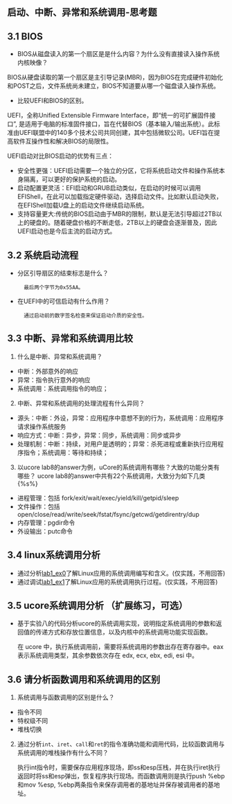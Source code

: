## 启动、中断、异常和系统调用-思考题

## 3.1 BIOS
-  BIOS从磁盘读入的第一个扇区是是什么内容？为什么没有直接读入操作系统内核映像？

BIOS从硬盘读取的第一个扇区是主引导记录(MBR)，因为BIOS在完成硬件初始化和POST之后，文件系统尚未建立，BIOS不知道要从哪一个磁盘读入操作系统。

- 比较UEFI和BIOS的区别。

UEFI，全称Unified Extensible Firmware Interface，即“统一的可扩展固件接口”, 是适用于电脑的标准固件接口，旨在代替BIOS（基本输入/输出系统）。此标准由UEFI联盟中的140多个技术公司共同创建，其中包括微软公司。UEFI旨在提高软件互操作性和解决BIOS的局限性。

UEFI启动对比BIOS启动的优势有三点：

* 安全性更强：UEFI启动需要一个独立的分区，它将系统启动文件和操作系统本身隔离，可以更好的保护系统的启动。
* 启动配置更灵活：EFI启动和GRUB启动类似，在启动的时候可以调用EFIShell，在此可以加载指定硬件驱动，选择启动文件。比如默认启动失败，在EFIShell加载U盘上的启动文件继续启动系统。
* 支持容量更大:传统的BIOS启动由于MBR的限制，默认是无法引导超过2TB以上的硬盘的。随着硬盘价格的不断走低，2TB以上的硬盘会逐渐普及，因此UEFI启动也是今后主流的启动方式。


## 3.2 系统启动流程

- 分区引导扇区的结束标志是什么？

		最后两个字节为0x55AA。

- 在UEFI中的可信启动有什么作用？

		通过启动前的数字签名检查来保证启动介质的安全性。

## 3.3 中断、异常和系统调用比较
1. 什么是中断、异常和系统调用？

* 中断：外部意外的响应
* 异常：指令执行意外的响应
* 系统调用：系统调用指令的响应；

2.  中断、异常和系统调用的处理流程有什么异同？
* 源头：中断：外设，异常：应用程序中意想不到的行为，系统调用：应用程序请求操作系统服务
* 响应方式：中断：异步，异常：同步，系统调用：同步或异步
* 处理机制：中断：持续，对用户是透明的；异常：杀死进程或重新执行应用程序指令；系统调用：等待和持续；

3. 以ucore lab8的answer为例，uCore的系统调用有哪些？大致的功能分类有哪些？
ucore lab8的answer中共有22个系统调用，大致分为如下几类 {%s%}

* 进程管理：包括 fork/exit/wait/exec/yield/kill/getpid/sleep
* 文件操作：包括 open/close/read/write/seek/fstat/fsync/getcwd/getdirentry/dup
* 内存管理：pgdir命令
* 外设输出：putc命令

## 3.4 linux系统调用分析
-  通过分析[lab1_ex0](https://github.com/chyyuu/ucore_lab/blob/master/related_info/lab1/lab1-ex0.md)了解Linux应用的系统调用编写和含义。(仅实践，不用回答)
- 通过调试[lab1_ex1](https://github.com/chyyuu/ucore_lab/blob/master/related_info/lab1/lab1-ex1.md)了解Linux应用的系统调用执行过程。(仅实践，不用回答)


## 3.5 ucore系统调用分析 （扩展练习，可选）
-  基于实验八的代码分析ucore的系统调用实现，说明指定系统调用的参数和返回值的传递方式和存放位置信息，以及内核中的系统调用功能实现函数。

	在 ucore 中，执行系统调用前，需要将系统调用的参数出存在寄存器中。eax 表示系统调用类型，其余参数依次存在 edx, ecx, ebx, edi, esi 中。


 
## 3.6 请分析函数调用和系统调用的区别
1. 系统调用与函数调用的区别是什么？

* 指令不同
* 特权级不同
* 堆栈切换

2. 通过分析`int`、`iret`、`call`和`ret`的指令准确功能和调用代码，比较函数调用与系统调用的堆栈操作有什么不同？

	执行int指令时，需要保存应用程序现场，即ss和esp压栈，并在执行iret执行返回时将ss和esp弹出，恢复程序执行现场。而函数调用则是执行push %ebp和mov %esp, %ebp两条指令来保存调用者的基地址并保存被调用者的基地址。